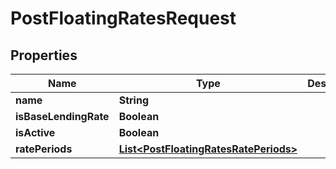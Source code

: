 
# PostFloatingRatesRequest

## Properties
Name | Type | Description | Notes
------------ | ------------- | ------------- | -------------
**name** | **String** |  |  [optional]
**isBaseLendingRate** | **Boolean** |  |  [optional]
**isActive** | **Boolean** |  |  [optional]
**ratePeriods** | [**List&lt;PostFloatingRatesRatePeriods&gt;**](PostFloatingRatesRatePeriods.md) |  |  [optional]



